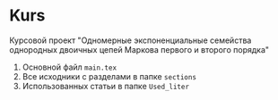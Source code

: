 # Kurs
Курсовой проект "Одномерные экспоненциальные семейства однородных двоичных цепей Маркова первого и второго порядка"

1. Основной файл `main.tex`
2. Все исходники с разделами в папке `sections`
2. Использованных статьи в папке `Used_liter` 

